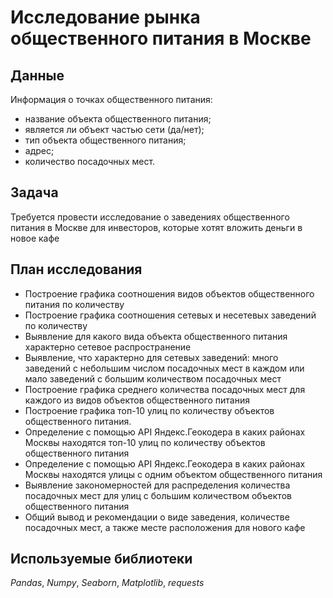 # Исследование рынка общественного питания в Москве


## Данные

Информация о точках общественного питания:
- название объекта общественного питания;  
- является ли объект частью сети (да/нет);  
- тип объекта общественного питания;  
- адрес;  
- количество посадочных мест.

## Задача

Требуется провести исследование о заведениях общественного питания в Москве для инвесторов, которые хотят вложить деньги в новое кафе

## План исследования

- Построение графика соотношения видов объектов общественного питания по количеству
- Построение графика соотношения сетевых и несетевых заведений по количеству
- Выявление для какого вида объекта общественного питания характерно сетевое распространение
- Выявление, что характерно для сетевых заведений: много заведений с небольшим числом посадочных мест в каждом или мало заведений с большим количеством посадочных мест
- Построение графика среднего количества посадочных мест для каждого из видов объектов общественного питания
- Построение графика топ-10 улиц по количеству объектов общественного питания. 
- Определение с помощью API Яндекс.Геокодера в каких районах Москвы находятся топ-10 улиц по количеству объектов общественного питания
- Определение с помощью API Яндекс.Геокодера в каких районах Москвы находятся улицы с одним объектом общественного питания
- Выявление закономерностей для распределения количества посадочных мест для улиц с большим количеством объектов общественного питания
- Общий вывод и рекомендации о виде заведения, количестве посадочных мест, а также месте расположения для нового кафе  

## Используемые библиотеки

*Pandas*, *Numpy*, *Seaborn*, *Matplotlib*, *requests*
